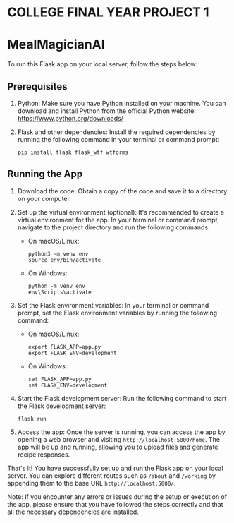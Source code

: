 # COLLEGE FINAL YEAR PROJECT 1
# MealMagicianAI

To run this Flask app on your local server, follow the steps below:

## Prerequisites

1. Python: Make sure you have Python installed on your machine. You can download and install Python from the official Python website: https://www.python.org/downloads/

2. Flask and other dependencies: Install the required dependencies by running the following command in your terminal or command prompt:

   ```
   pip install flask flask_wtf wtforms
   ```

## Running the App

1. Download the code: Obtain a copy of the code and save it to a directory on your computer.

2. Set up the virtual environment (optional): It's recommended to create a virtual environment for the app. In your terminal or command prompt, navigate to the project directory and run the following commands:

   - On macOS/Linux:
     ```
     python3 -m venv env
     source env/bin/activate
     ```

   - On Windows:
     ```
     python -m venv env
     env\Scripts\activate
     ```

3. Set the Flask environment variables: In your terminal or command prompt, set the Flask environment variables by running the following command:

   - On macOS/Linux:
     ```
     export FLASK_APP=app.py
     export FLASK_ENV=development
     ```

   - On Windows:
     ```
     set FLASK_APP=app.py
     set FLASK_ENV=development
     ```

4. Start the Flask development server: Run the following command to start the Flask development server:

   ```
   flask run
   ```

5. Access the app: Once the server is running, you can access the app by opening a web browser and visiting `http://localhost:5000/home`. The app will be up and running, allowing you to upload files and generate recipe responses.

That's it! You have successfully set up and run the Flask app on your local server. You can explore different routes such as `/about` and `/working` by appending them to the base URL `http://localhost:5000/`.

Note: If you encounter any errors or issues during the setup or execution of the app, please ensure that you have followed the steps correctly and that all the necessary dependencies are installed.
